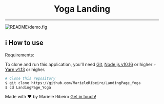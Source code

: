 <div align="center">

  <h1>Yoga Landing</h1>

  ---

</div>

 ![README/demo.fig](git/yoga_landing.gif)


## :information_source: How to use

Requirements:

To clone and run this application, you'll need [Git](https://git-scm.com), [Node.js v10.16][nodejs] or higher + [Yarn v1.13][yarn] or higher.


```bash
# Clone this repository
$ git clone https://github.com/MarieleRibeiro/LandingPage_Yoga
$ cd LandingPage_Yoga
```



Made with ♥ by Mariele Ribeiro [Get in touch!](https://www.linkedin.com/in/mariele-ribeiro-027baab9/)

[nodejs]: https://nodejs.org/
[yarn]: https://yarnpkg.com/
[vc]: https://code.visualstudio.com/
